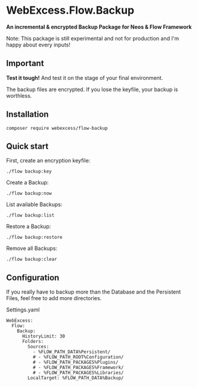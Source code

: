 # WebExcess.Flow.Backup

**An incremental & encrypted Backup Package for Neos & Flow Framework**

Note: This package is still experimental and not for production and I'm happy about every inputs!

Important
---------

**Test it tough!** And test it on the stage of your final environment.

The backup files are encrypted. If you lose the keyfile, your backup is worthless.


Installation
------------

```
composer require webexcess/flow-backup
```

Quick start
-----------

First, create an encryption keyfile:

```
./flow backup:key
```

Create a Backup:

```
./flow backup:now
```

List available Backups:

```
./flow backup:list
```

Restore a Backup:

```
./flow backup:restore
```

Remove all Backups:

```
./flow backup:clear
```

Configuration
-------------

If you really have to backup more than the Database and the Persistent Files, feel free to add more directories. 

Settings.yaml

```
WebExcess:
  Flow:
    Backup:
      HistoryLimit: 30
      Folders:
        Sources:
          - %FLOW_PATH_DATA%Persistent/
          # - %FLOW_PATH_ROOT%Configuration/
          # - %FLOW_PATH_PACKAGES%Plugins/
          # - %FLOW_PATH_PACKAGES%Framework/
          # - %FLOW_PATH_PACKAGES%Libraries/
        LocalTarget: %FLOW_PATH_DATA%Backup/
```
